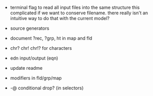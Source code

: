 - terminal flag to read all input files into the same structure this
  complicated if we want to conserve filename. there really isn't an intuitive
  way to do that with the current model?

- source generators

- document ?rec, ?grp, ht in map and fld

- chr? chr! chr!? for characters

- edn input/output (eqn)

- update readme

- modifiers in fld/grp/map

- -@ conditional drop? (in selectors)


